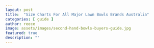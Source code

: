 ```yaml
---
layout: post
title:  "Size Charts For All Major Lawn Bowls Brands Australia"
categories: [ guide ]
author: reece
image: assets/images/second-hand-bowls-buyers-guide.jpg
featured: true
description: ""
---
```

